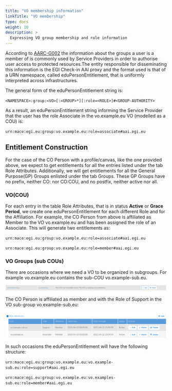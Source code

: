 ```yaml
---
title: "VO membership information"
linkTitle: "VO membership"
type: docs
weight: 10
description: >
  Expressing VO group membership and role information
---
```


According to [AARC-G002](https://aarc-community.org/guidelines/aarc-g002/) the
information about the groups a user is a member of is commonly used by Service
Providers in order to authorise user access to protected resources.The entity
responsible for disseminating this information is the EGI Check-in AAI proxy and
the format used is that of a URN namespace, called eduPersonEntitlement, that is
uniformly interpreted across infrastructures.

The general form of the eduPersonEntitlement string is:

`<NAMESPACE>:group:<VO>[:<GROUP>*][:role=<ROLE>]#<GROUP-AUTHORITY>`

As a result, an eduPersonEntitlement string informing the Service Provider that
the user has the role Associate in the vo.example.eu VO (modelled as a COU) is:

`urn:mace:egi.eu:group:vo.example.eu:role=associate#aai.egi.eu`

## Entitlement Construction

For the case of the CO Person with a profile/canvas, like the one provided
above, we expect to get entitlements for all the entries listed under the tab
Role Attributes. Additionally, we will get entitlements for all the General
Purpose(GP) Groups enlisted under the tab Groups. These GP Groups have no
prefix, neither CO: nor CO:COU, and no postfix, neither active nor all.

### VO(COU)

For each entry in the table Role Attributes, that is in status **Active** or
**Grace Period**, we create one eduPersonEntitlement for each different Role and
for the Affiliation. For example, the CO Person from above is affiliated as
Member to the VO vo.example.eu and has been assigned the role of an Associate.
This will generate two entitlements as:

`urn:mace:egi.eu:group:vo.example.eu:role=associate#aai.egi.eu`

`urn:mace:egi.eu:group:vo.example.eu:role=member#aai.egi.eu`

### VO Groups (sub COUs)

There are occasions where we need a VO to be organized in subgroups. For example
vo.example.eu contains the sub-COU vo.example-sub.eu.

![VO subgroup](vo-subgroup.png)

The CO Person is affiliated as member and with the Role of Support in the VO
sub-group vo.example-sub.eu:

![VO subgroup membership](vo-subgroup-membership.png)

In such occasions the eduPersonEntitlement will have the following structure:

`urn:mace:egi.eu:group:vo.example.eu:vo.example-sub.eu:role=support#aai.egi.eu`

`urn:mace:egi.eu:group:vo.example.eu:vo.examples-sub.eu:role=member#aai.egi.eu`
